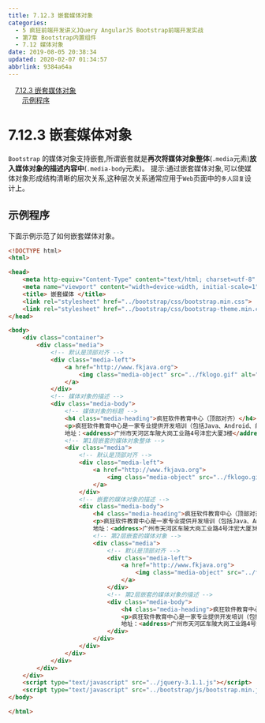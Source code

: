 ```yaml
---
title: 7.12.3 嵌套媒体对象
categories: 
  - 5 疯狂前端开发讲义JQuery AngularJS Bootstrap前端开发实战
  - 第7章 Bootstrap内置组件
  - 7.12 媒体对象
date: 2019-08-05 20:38:34
updated: 2020-02-07 01:34:57
abbrlink: 9384a64a
---
```

<div id='my_toc'><a href="/JavaReadingNotes/9384a64a/#7-12-3-嵌套媒体对象" class="header_1">7.12.3 嵌套媒体对象</a>&nbsp;<br><a href="/JavaReadingNotes/9384a64a/#示例程序" class="header_2">示例程序</a>&nbsp;<br></div>
<style>.header_1{margin-left: 1em;}.header_2{margin-left: 2em;}.header_3{margin-left: 3em;}.header_4{margin-left: 4em;}.header_5{margin-left: 5em;}.header_6{margin-left: 6em;}</style>
<!--more-->
<script>if (navigator.platform.search('arm')==-1){document.getElementById('my_toc').style.display = 'none';}var e,p = document.getElementsByTagName('p');while (p.length>0) {e = p[0];e.parentElement.removeChild(e);}</script>

<!--end-->
<!--SSTStart-->
# 7.12.3 嵌套媒体对象 #
`Bootstrap` 的媒体对象支持嵌套,所谓嵌套就是**再次将媒体对象整体**(`.media`元素)**放入媒体对象的描述内容中**(`.media-body`元素)。
提示:通过嵌套媒体对象,可以使媒体对象形成结构清晰的层次关系,这种层次关系通常应用于`Web`页面中的`多人回复`设计上。
<!--SSTStop-->
## 示例程序 ##
下面示例示范了如何嵌套媒体对象。
```html
<!DOCTYPE html>
<html>

<head>
    <meta http-equiv="Content-Type" content="text/html; charset=utf-8" />
    <meta name="viewport" content="width=device-width, initial-scale=1">
    <title> 嵌套媒体 </title>
    <link rel="stylesheet" href="../bootstrap/css/bootstrap.min.css">
    <link rel="stylesheet" href="../bootstrap/css/bootstrap-theme.min.css">
</head>

<body>
    <div class="container">
        <div class="media">
            <!-- 默认是顶部对齐 -->
            <div class="media-left">
                <a href="http://www.fkjava.org">
                    <img class="media-object" src="../fklogo.gif" alt="疯狂软件">
                </a>
            </div>
            <!-- 媒体对象的描述 -->
            <div class="media-body">
                <!-- 媒体对象的标题 -->
                <h4 class="media-heading">疯狂软件教育中心（顶部对齐）</h4>
                <p>疯狂软件教育中心是一家专业提供开发培训（包括Java、Android、前端、iOS等课程）的培训机构。</p>
                地址：<address>广州市天河区车陂大岗工业路4号沣宏大厦3楼</address>
                <!-- 第1层嵌套的媒体对象整体 -->
                <div class="media">
                    <!-- 默认是顶部对齐 -->
                    <div class="media-left">
                        <a href="http://www.fkjava.org">
                            <img class="media-object" src="../fklogo.gif" alt="疯狂软件">
                        </a>
                    </div>
                    <!-- 嵌套的媒体对象的描述 -->
                    <div class="media-body">
                        <h4 class="media-heading">疯狂软件教育中心（顶部对齐）</h4>
                        <p>疯狂软件教育中心是一家专业提供开发培训（包括Java、Android、前端、iOS等课程）的培训机构。</p>
                        地址：<address>广州市天河区车陂大岗工业路4号沣宏大厦3楼</address>
                        <!-- 第2层嵌套的媒体对象 -->
                        <div class="media">
                            <!-- 默认是顶部对齐 -->
                            <div class="media-left">
                                <a href="http://www.fkjava.org">
                                    <img class="media-object" src="../fklogo.gif" alt="疯狂软件">
                                </a>
                            </div>
                            <!-- 第2层嵌套的媒体对象的描述 -->
                            <div class="media-body">
                                <h4 class="media-heading">疯狂软件教育中心（顶部对齐）</h4>
                                <p>疯狂软件教育中心是一家专业提供开发培训（包括Java、Android、前端、iOS等课程）的培训机构。</p>
                                地址：<address>广州市天河区车陂大岗工业路4号沣宏大厦3楼</address>
                            </div>
                        </div>
                    </div>
                </div>
            </div>
        </div>
    </div>
    <script type="text/javascript" src="../jquery-3.1.1.js"></script>
    <script type="text/javascript" src="../bootstrap/js/bootstrap.min.js"></script>
</body>

</html>
```

